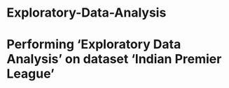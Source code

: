 # Exploratory-Data-Analysis

# Performing ‘Exploratory Data Analysis’ on dataset ‘Indian Premier League’
